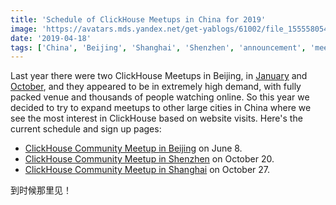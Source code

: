 ```yaml
---
title: 'Schedule of ClickHouse Meetups in China for 2019'
image: 'https://avatars.mds.yandex.net/get-yablogs/61002/file_1555580549090/orig'
date: '2019-04-18'
tags: ['China', 'Beijing', 'Shanghai', 'Shenzhen', 'announcement', 'meetup']
---
```


Last year there were two ClickHouse Meetups in Beijing, in [January](../2018/clickhouse-community-meetup-in-beijing-on-january-27-2018.md) and [October](../2018/clickhouse-community-meetup-in-beijing-on-january-27-2018.md), and they appeared to be in extremely high demand, with fully packed venue and thousands of people watching online. So this year we decided to try to expand meetups to other large cities in China where we see the most interest in ClickHouse based on website visits. Here's the current schedule and sign up pages:

-   [ClickHouse Community Meetup in Beijing](https://www.huodongxing.com/event/2483759276200) on June 8.
-   [ClickHouse Community Meetup in Shenzhen](https://www.huodongxing.com/event/3483759917300) on October 20.
-   [ClickHouse Community Meetup in Shanghai](https://www.huodongxing.com/event/4483760336000) on October 27.

到时候那里见！
